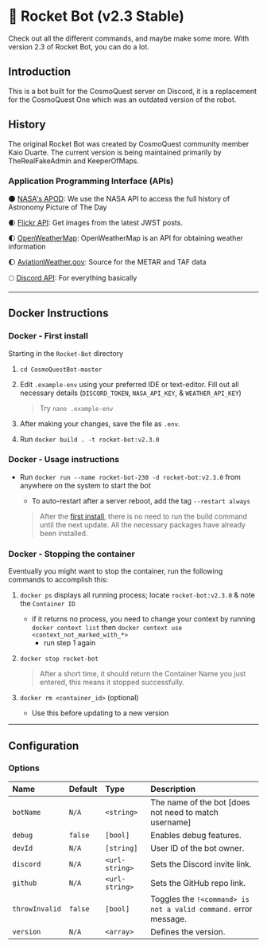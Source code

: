 # 🚀 Rocket Bot (v2.3 Stable)

Check out all the different commands, and maybe make some more. With version 2.3 of Rocket Bot, you can do a lot.

## Introduction

This is a bot built for the CosmoQuest server on Discord, it is a replacement for the CosmoQuest One which was an outdated version of the robot.

## History
The original Rocket Bot was created by CosmoQuest community member Kaio Duarte.
The current version is being maintained primarily by TheRealFakeAdmin and KeeperOfMaps.

### Application Programming Interface (APIs)

🌑 [NASA's APOD](https://apod.nasa.gov/): We use the NASA API to access the full history of Astronomy Picture of The Day

🌒 [Flickr API](https://flickr.com/): Get images from the latest JWST posts.

🌓 [OpenWeatherMap](https://openweathermap.org/): OpenWeatherMap is an API for obtaining weather information

🌔 [AviationWeather.gov](https://aviationweather.gov/): Source for the METAR and TAF data

🌕 [Discord API](https://discord.com/): For everything basically

<!-- Planned -->

<!-- 🌕 Keyv: For saving guild-specific settings -->

<!-- 🌕 Github API: To receive statuses, warnings, and alerts -->

----------------------------------------------------

## Docker Instructions

### Docker - First install

Starting in the `Rocket-Bot` directory

1. `cd CosmoQuestBot-master`

2. Edit `.example-env` using your preferred IDE or text-editor. Fill out all necessary details (`DISCORD_TOKEN`, `NASA_API_KEY`, & `WEATHER_API_KEY`)

    > Try `nano .example-env`

3. After making your changes, save the file as `.env`. 

4. Run `docker build . -t rocket-bot:v2.3.0`


### Docker - Usage instructions

- Run `docker run --name rocket-bot-230 -d rocket-bot:v2.3.0` from anywhere on the system to start the bot
  - To auto-restart after a server reboot, add the tag `--restart always`

  > After the [first install](#docker---first-install), there is no need to run the build command until the next update. All the necessary packages have already been installed.

### Docker - Stopping the container

Eventually you might want to stop the container, run the following commands to accomplish this:

1. `docker ps` displays all running process; locate `rocket-bot:v2.3.0` & note the `Container ID`
    - if it returns no process, you need to change your context by running `docker context list` then `docker context use <context_not_marked_with_*>`
        - run step 1 again

2. `docker stop rocket-bot`

    > After a short time, it should return the Container Name you just entered, this means it stopped successfully.

3. `docker rm <container_id>` (optional)
    - Use this before updating to a new version

----------------------------------------------------

## Configuration

### Options

| Name           | Default | Type           | Description                                                     |
|:---------------|:--------|:---------------|:----------------------------------------------------------------|
| `botName`      | `N/A`   | `<string>`     | The name of the bot [does not need to match username]           |
| `debug`        | `false` | `[bool]`       | Enables debug features.                                         |
| `devId`        | `N/A`   | `[string]`     | User ID of the bot owner.                                       |
| `discord`      | `N/A`   | `<url-string>` | Sets the Discord invite link.                                   |
| `github`       | `N/A`   | `<url-string>` | Sets the GitHub repo link.                                      |
| `throwInvalid` | `false` | `[bool]`       | Toggles the `!<command> is not a valid command.` error message. |
| `version`      | `N/A`   | `<array>`      | Defines the version.                                            |

